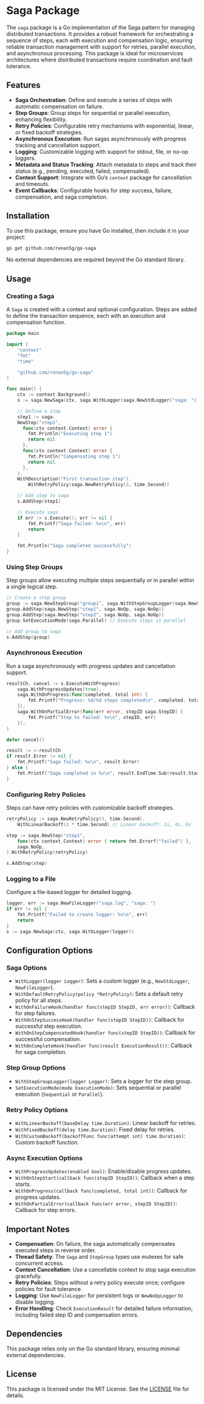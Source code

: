 # Saga Package

The `saga` package is a Go implementation of the Saga pattern for managing distributed transactions. It provides a robust framework for orchestrating a sequence of steps, each with execution and compensation logic, ensuring reliable transaction management with support for retries, parallel execution, and asynchronous processing. This package is ideal for microservices architectures where distributed transactions require coordination and fault tolerance.

## Features

- **Saga Orchestration**: Define and execute a series of steps with automatic compensation on failure.
- **Step Groups**: Group steps for sequential or parallel execution, enhancing flexibility.
- **Retry Policies**: Configurable retry mechanisms with exponential, linear, or fixed backoff strategies.
- **Asynchronous Execution**: Run sagas asynchronously with progress tracking and cancellation support.
- **Logging**: Customizable logging with support for stdout, file, or no-op loggers.
- **Metadata and Status Tracking**: Attach metadata to steps and track their status (e.g., pending, executed, failed, compensated).
- **Context Support**: Integrate with Go’s `context` package for cancellation and timeouts.
- **Event Callbacks**: Configurable hooks for step success, failure, compensation, and saga completion.

## Installation

To use this package, ensure you have Go installed, then include it in your project:

```bash
go get github.com/renan5g/go-saga
```

No external dependencies are required beyond the Go standard library.

## Usage

### Creating a Saga

A `Saga` is created with a context and optional configuration. Steps are added to define the transaction sequence, each with an execution and compensation function.

```go
package main

import (
	"context"
	"fmt"
	"time"

	"github.com/renan5g/go-saga"
)

func main() {
	ctx := context.Background()
	s := saga.NewSaga(ctx, saga.WithLogger(saga.NewStdLogger("saga: ")))

	// Define a step
	step1 := saga.
    NewStep("step1",
      func(ctx context.Context) error {
        fmt.Println("Executing step 1")
        return nil
      },
      func(ctx context.Context) error {
        fmt.Println("Compensating step 1")
        return nil
      },
    ).
    WithDescription("First transaction step").
		WithRetryPolicy(saga.NewRetryPolicy(3, time.Second))

	// Add step to saga
	s.AddStep(step1)

	// Execute saga
	if err := s.Execute(); err != nil {
		fmt.Printf("Saga failed: %v\n", err)
		return
	}

	fmt.Println("Saga completed successfully")
}
```

### Using Step Groups

Step groups allow executing multiple steps sequentially or in parallel within a single logical step.

```go
// Create a step group
group := saga.NewStepGroup("group1", saga.WithStepGroupLogger(saga.NewStdLogger("group: ")))
group.AddStep(saga.NewStep("step1", saga.NoOp, saga.NoOp))
group.AddStep(saga.NewStep("step2", saga.NoOp, saga.NoOp))
group.SetExecutionMode(saga.Parallel) // Execute steps in parallel

// Add group to saga
s.AddStep(group)
```

### Asynchronous Execution

Run a saga asynchronously with progress updates and cancellation support.

```go
resultCh, cancel := s.ExecuteWithProgress(
	saga.WithProgressUpdates(true),
	saga.WithOnProgress(func(completed, total int) {
		fmt.Printf("Progress: %d/%d steps completed\n", completed, total)
	}),
	saga.WithOnPartialError(func(err error, stepID saga.StepID) {
		fmt.Printf("Step %s failed: %v\n", stepID, err)
	}),
)

defer cancel()

result := <-resultCh
if result.Error != nil {
	fmt.Printf("Saga failed: %v\n", result.Error)
} else {
	fmt.Printf("Saga completed in %v\n", result.EndTime.Sub(result.StartTime))
}
```

### Configuring Retry Policies

Steps can have retry policies with customizable backoff strategies.

```go
retryPolicy := saga.NewRetryPolicy(3, time.Second).
	WithLinearBackoff(2 * time.Second) // Linear backoff: 2s, 4s, 6s

step := saga.NewStep("step1",
	func(ctx context.Context) error { return fmt.Errorf("failed") },
	saga.NoOp,
).WithRetryPolicy(retryPolicy)

s.AddStep(step)
```

### Logging to a File

Configure a file-based logger for detailed logging.

```go
logger, err := saga.NewFileLogger("saga.log", "saga: ")
if err != nil {
	fmt.Printf("Failed to create logger: %v\n", err)
	return
}
s := saga.NewSaga(ctx, saga.WithLogger(logger))
```

## Configuration Options

### Saga Options

- `WithLogger(logger Logger)`: Sets a custom logger (e.g., `NewStdLogger`, `NewFileLogger`).
- `WithDefaultRetryPolicy(policy *RetryPolicy)`: Sets a default retry policy for all steps.
- `WithOnFailureHook(handler func(stepID StepID, err error))`: Callback for step failures.
- `WithOnStepSuccessHook(handler func(stepID StepID))`: Callback for successful step execution.
- `WithOnStepCompensatedHook(handler func(stepID StepID))`: Callback for successful compensation.
- `WithOnCompleteHook(handler func(result ExecutionResult))`: Callback for saga completion.

### Step Group Options

- `WithStepGroupLogger(logger Logger)`: Sets a logger for the step group.
- `SetExecutionMode(mode ExecutionMode)`: Sets sequential or parallel execution (`Sequential` or `Parallel`).

### Retry Policy Options

- `WithLinearBackoff(baseDelay time.Duration)`: Linear backoff for retries.
- `WithFixedBackoff(delay time.Duration)`: Fixed delay for retries.
- `WithCustomBackoff(backoffFunc func(attempt int) time.Duration)`: Custom backoff function.

### Async Execution Options

- `WithProgressUpdates(enabled bool)`: Enable/disable progress updates.
- `WithOnStepStart(callback func(stepID StepID))`: Callback when a step starts.
- `WithOnProgress(callback func(completed, total int))`: Callback for progress updates.
- `WithOnPartialError(callback func(err error, stepID StepID))`: Callback for step errors.

## Important Notes

- **Compensation**: On failure, the saga automatically compensates executed steps in reverse order.
- **Thread Safety**: The `Saga` and `StepGroup` types use mutexes for safe concurrent access.
- **Context Cancellation**: Use a cancellable context to stop saga execution gracefully.
- **Retry Policies**: Steps without a retry policy execute once; configure policies for fault tolerance.
- **Logging**: Use `NewFileLogger` for persistent logs or `NewNoOpLogger` to disable logging.
- **Error Handling**: Check `ExecutionResult` for detailed failure information, including failed step ID and compensation errors.

## Dependencies

This package relies only on the Go standard library, ensuring minimal external dependencies.

## License

This package is licensed under the MIT License. See the [LICENSE](LICENSE) file for details.
